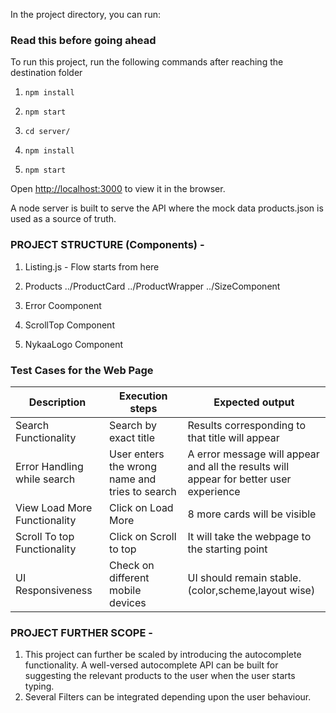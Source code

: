 In the project directory, you can run:

### Read this before going ahead

To run this project, run the following commands after reaching the destination folder

1. `npm install`

2. `npm start`

3. `cd server/`

4. `npm install`

5. `npm start`

Open [http://localhost:3000](http://localhost:3000) to view it in the browser.

A node server is built to serve the API where the mock data products.json is used as a source of truth.

### PROJECT STRUCTURE (Components) -

1. Listing.js - Flow starts from here
2. Products
    ../ProductCard
    ../ProductWrapper
    ../SizeComponent

3. Error Coomponent
4. ScrollTop Component
5. NykaaLogo Component

### Test Cases for the Web Page

Description | Execution steps | Expected output|
|--- | --- | ---|
|Search Functionality |Search by exact title | Results corresponding to that title will appear|
|Error Handling while search | User enters the wrong name and tries to search | A error message will appear and all the results will appear for better user experience| 
|View Load More Functionality | Click on Load More | 8 more cards will be visible |
|Scroll To top Functionality | Click on Scroll to top | It will take the webpage to the starting point|
|UI Responsiveness | Check on different mobile devices | UI should remain stable.(color,scheme,layout wise)|


### PROJECT FURTHER SCOPE -

1. This project can further be scaled by introducing the autocomplete functionality. A well-versed autocomplete API
   can be built for suggesting the relevant products to the user when the user starts typing.
2. Several Filters can be integrated depending upon the user behaviour.








